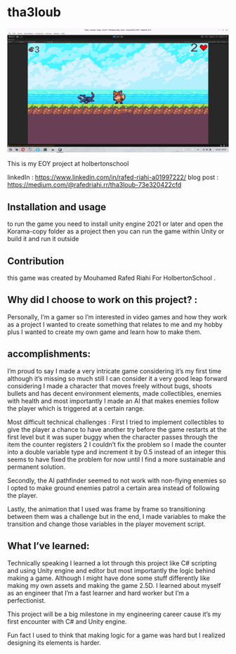 # tha3loub
![alt text](https://github.com/rafed01/tha3loub/blob/main/Screenshot%20from%202022-10-27%2023-32-38.png)

This is my EOY project at holbertonschool

linkedIn : https://www.linkedin.com/in/rafed-riahi-a01997222/
blog post : https://medium.com/@rafedriahi.rr/tha3loub-73e320422cfd

## Installation and usage
to run the game you need to install unity engine 2021 or later and open the Korama-copy folder as a project then you can run the game within Unity or build it and run it outside

## Contribution
this game was created by Mouhamed Rafed Riahi For HolbertonSchool .

## Why did I choose to work on this project? :
Personally, I’m a gamer so I’m interested in video games and how they work as a project I wanted to create something that relates to me and my hobby plus I wanted to
create my own game and learn how to make them.

## accomplishments:
I’m proud to say I made a very intricate game considering it’s my first time although it’s missing so much still I can consider it a very good leap forward considering I 
made a character that moves freely without bugs, shoots bullets and has decent environment elements, made collectibles, enemies with health and most importantly I made 
an AI that makes enemies follow the player which is triggered at a certain range.

Most difficult technical challenges :
First I tried to implement collectibles to give the player a chance to have another try before the game restarts at the first level but it was super buggy when the 
character passes through the item the counter registers 2 I couldn’t fix the problem so I made the counter into a double variable type and increment it by 0.5 instead of 
an integer this seems to have fixed the problem for now until I find a more sustainable and permanent solution.

Secondly, the AI pathfinder seemed to not work with non-flying enemies so I opted to make ground enemies patrol a certain area instead of following the player.

Lastly, the animation that I used was frame by frame so transitioning between them was a challenge but in the end, I made variables to make the transition and change 
those variables in the player movement script.

## What I’ve learned:
Technically speaking I learned a lot through this project like C# scripting and using Unity engine and editor but most importantly the logic behind making a game. 
Although I might have done some stuff differently like making my own assets and making the game 2.5D. I learned about myself as an engineer that I’m a fast learner and 
hard worker but I’m a perfectionist.

This project will be a big milestone in my engineering career cause it’s my first encounter with C# and Unity engine.

Fun fact I used to think that making logic for a game was hard but I realized designing its elements is harder.
